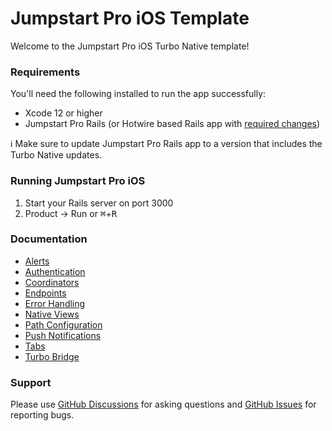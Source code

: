 # Jumpstart Pro iOS Template

Welcome to the Jumpstart Pro iOS Turbo Native template!

### Requirements

You'll need the following installed to run the app successfully:

* Xcode 12 or higher
* Jumpstart Pro Rails (or Hotwire based Rails app with [required changes](Docs/ExistingApps.md))

ℹ️ Make sure to update Jumpstart Pro Rails app to a version that includes the Turbo Native updates.

### Running Jumpstart Pro iOS

1. Start your Rails server on port 3000
1. Product → Run or <kbd>⌘</kbd>+<kbd>R</kbd>

### Documentation

* [Alerts](Docs/Alerts.md)
* [Authentication](Docs/Authentication.md)
* [Coordinators](Docs/Coordinators.md)
* [Endpoints](Docs/Endpoints.md)
* [Error Handling](Docs/ErrorHandling.md)
* [Native Views](Docs/NativeViews.md)
* [Path Configuration](Docs/PathConfiguration.md)
* [Push Notifications](Docs/PushNotifications.md)
* [Tabs](Docs/Tabs.md)
* [Turbo Bridge](Docs/TurboBridge.md)

### Support

Please use [GitHub Discussions](https://github.com/jumpstart-pro/jumpstart-pro-ios/discussions) for asking questions and [GitHub Issues](https://github.com/jumpstart-pro/jumpstart-pro-ios/issues) for reporting bugs.

